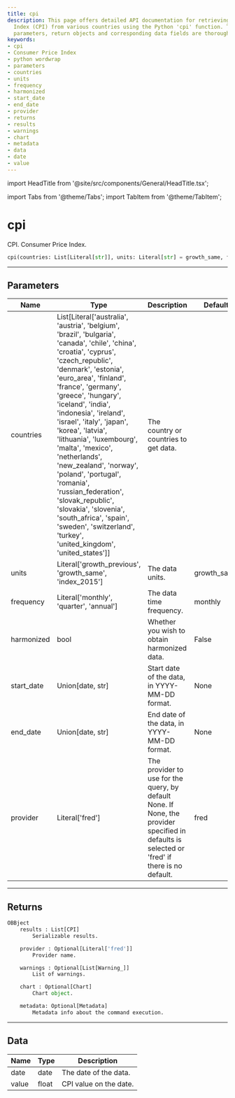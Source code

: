 ```yaml
---
title: cpi
description: This page offers detailed API documentation for retrieving Consumer Price
  Index (CPI) from various countries using the Python 'cpi' function. The function
  parameters, return objects and corresponding data fields are thoroughly explained.
keywords:
- cpi
- Consumer Price Index
- python wordwrap
- parameters
- countries
- units
- frequency
- harmonized
- start_date
- end_date
- provider
- returns
- results
- warnings
- chart
- metadata
- data
- date
- value
---
```


import HeadTitle from '@site/src/components/General/HeadTitle.tsx';

<HeadTitle title="cpi - Economy - Reference | OpenBB Platform Docs" />

import Tabs from '@theme/Tabs';
import TabItem from '@theme/TabItem';

# cpi

CPI. Consumer Price Index.

```python wordwrap
cpi(countries: List[Literal[str]], units: Literal[str] = growth_same, frequency: Literal[str] = monthly, harmonized: bool = False, start_date: Union[date, str] = None, end_date: Union[date, str] = None, provider: Literal[str] = fred)
```

---

## Parameters

<Tabs>
<TabItem value="standard" label="Standard">

| Name | Type | Description | Default | Optional |
| ---- | ---- | ----------- | ------- | -------- |
| countries | List[Literal['australia', 'austria', 'belgium', 'brazil', 'bulgaria', 'canada', 'chile', 'china', 'croatia', 'cyprus', 'czech_republic', 'denmark', 'estonia', 'euro_area', 'finland', 'france', 'germany', 'greece', 'hungary', 'iceland', 'india', 'indonesia', 'ireland', 'israel', 'italy', 'japan', 'korea', 'latvia', 'lithuania', 'luxembourg', 'malta', 'mexico', 'netherlands', 'new_zealand', 'norway', 'poland', 'portugal', 'romania', 'russian_federation', 'slovak_republic', 'slovakia', 'slovenia', 'south_africa', 'spain', 'sweden', 'switzerland', 'turkey', 'united_kingdom', 'united_states']] | The country or countries to get data. |  | False |
| units | Literal['growth_previous', 'growth_same', 'index_2015'] | The data units. | growth_same | True |
| frequency | Literal['monthly', 'quarter', 'annual'] | The data time frequency. | monthly | True |
| harmonized | bool | Whether you wish to obtain harmonized data. | False | True |
| start_date | Union[date, str] | Start date of the data, in YYYY-MM-DD format. | None | True |
| end_date | Union[date, str] | End date of the data, in YYYY-MM-DD format. | None | True |
| provider | Literal['fred'] | The provider to use for the query, by default None. If None, the provider specified in defaults is selected or 'fred' if there is no default. | fred | True |
</TabItem>

</Tabs>

---

## Returns

```python wordwrap
OBBject
    results : List[CPI]
        Serializable results.

    provider : Optional[Literal['fred']]
        Provider name.

    warnings : Optional[List[Warning_]]
        List of warnings.

    chart : Optional[Chart]
        Chart object.

    metadata: Optional[Metadata]
        Metadata info about the command execution.
```

---

## Data

<Tabs>
<TabItem value="standard" label="Standard">

| Name | Type | Description |
| ---- | ---- | ----------- |
| date | date | The date of the data. |
| value | float | CPI value on the date. |
</TabItem>

</Tabs>
